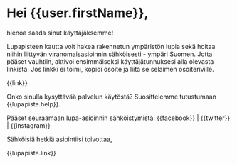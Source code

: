 # Hei {{user.firstName}},

hienoa saada sinut k&auml;ytt&auml;j&auml;ksemme!

Lupapisteen kautta voit hakea rakennetun ymp&auml;rist&ouml;n lupia sek&auml; hoitaa niihin liittyv&auml;n viranomaisasioinnin s&auml;hk&ouml;isesti - ymp&auml;ri Suomen. Jotta p&auml;&auml;set vauhtiin, aktivoi ensimm&auml;iseksi k&auml;ytt&auml;j&auml;tunnuksesi alla olevasta linkist&auml;. Jos linkki ei toimi, kopioi osoite ja liit&auml; se selaimen osoiteriville.

{{link}}

Onko sinulla kysytt&auml;v&auml;&auml; palvelun k&auml;yt&ouml;st&auml;? Suosittelemme tutustumaan {{lupapiste.help}}.

P&auml;&auml;set seuraamaan lupa-asioinnin s&auml;hk&ouml;istymist&auml;: {{facebook}} | {{twitter}} | {{instagram}}

S&auml;hk&ouml;isi&auml; hetki&auml; asiointiisi toivottaa,

{{lupapiste.link}}
